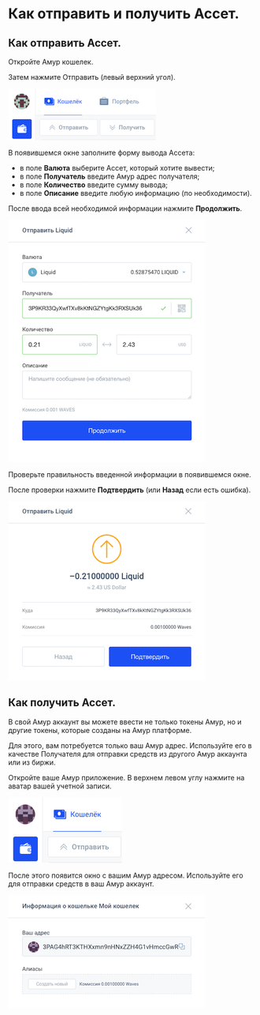 # **Как отправить и получить Ассет**.

## **Как отправить Ассет**.

Откройте Амур кошелек.

Затем нажмите Отправить (левый верхний угол).

![](/_assets/asset_transfers_01.png)

В появившемся окне заполните форму вывода Ассета:

- в поле **Валюта** выберите Ассет, который хотите вывести;
- в поле **Получатель** введите Амур адрес получателя;
- в поле **Количество** введите сумму вывода;
- в поле **Описание** введите любую информацию (по необходимости).

После ввода всей необходимой информации нажмите **Продолжить**.

![](/_assets/asset_transfers_02.png)

Проверьте правильность введенной информации в появившемся окне.

После проверки нажмите **Подтвердить** (или **Назад** если есть ошибка).

![](/_assets/asset_transfers_03.png)

## **Как получить Ассет**.

В свой Амур аккаунт вы можете ввести не только токены Амур, но и другие токены, которые созданы на Амур платформе.

Для этого, вам потребуется только ваш Амур адрес. Используйте его в качестве Получателя для отправки средств из другого Амур аккаунта или из биржи.

Откройте ваше Амур приложение. В верхнем левом углу нажмите на аватар вашей учетной записи.

![](/_assets/asset_transfers_05.png)

После этого появится окно с вашим Амур адресом. Используйте его для отправки средств в ваш Амур аккаунт.

![](/_assets/asset_transfers_06.png)
